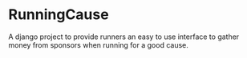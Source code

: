 # RunningCause
A django project to provide runners an easy to use interface to gather money from sponsors when running for a good cause.
